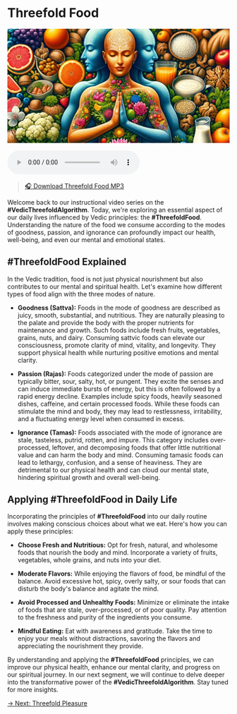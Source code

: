 # Threefold Food

![Threefold Food](../img/ins-threefold-food.png)

<audio src="https://indra.team/audio/indra/threefold-food.mp3" controls></audio>

> [🎧 Download Threefold Food MP3](https://indra.team/audio/indra/threefold-fppd.mp3)

Welcome back to our instructional video series on the **#VedicThreefoldAlgorithm**. Today, we're exploring an essential aspect of our daily lives influenced by Vedic principles: the **#ThreefoldFood**. Understanding the nature of the food we consume according to the modes of goodness, passion, and ignorance can profoundly impact our health, well-being, and even our mental and emotional states.

## #ThreefoldFood Explained

In the Vedic tradition, food is not just physical nourishment but also contributes to our mental and spiritual health. Let's examine how different types of food align with the three modes of nature.

- **Goodness (Sattva):** Foods in the mode of goodness are described as juicy, smooth, substantial, and nutritious. They are naturally pleasing to the palate and provide the body with the proper nutrients for maintenance and growth. Such foods include fresh fruits, vegetables, grains, nuts, and dairy. Consuming sattvic foods can elevate our consciousness, promote clarity of mind, vitality, and longevity. They support physical health while nurturing positive emotions and mental clarity.

- **Passion (Rajas):** Foods categorized under the mode of passion are typically bitter, sour, salty, hot, or pungent. They excite the senses and can induce immediate bursts of energy, but this is often followed by a rapid energy decline. Examples include spicy foods, heavily seasoned dishes, caffeine, and certain processed foods. While these foods can stimulate the mind and body, they may lead to restlessness, irritability, and a fluctuating energy level when consumed in excess.

- **Ignorance (Tamas):** Foods associated with the mode of ignorance are stale, tasteless, putrid, rotten, and impure. This category includes over-processed, leftover, and decomposing foods that offer little nutritional value and can harm the body and mind. Consuming tamasic foods can lead to lethargy, confusion, and a sense of heaviness. They are detrimental to our physical health and can cloud our mental state, hindering spiritual growth and overall well-being.

## Applying #ThreefoldFood in Daily Life

Incorporating the principles of **#ThreefoldFood** into our daily routine involves making conscious choices about what we eat. Here's how you can apply these principles:

- **Choose Fresh and Nutritious:** Opt for fresh, natural, and wholesome foods that nourish the body and mind. Incorporate a variety of fruits, vegetables, whole grains, and nuts into your diet.

- **Moderate Flavors:** While enjoying the flavors of food, be mindful of the balance. Avoid excessive hot, spicy, overly salty, or sour foods that can disturb the body's balance and agitate the mind.

- **Avoid Processed and Unhealthy Foods:** Minimize or eliminate the intake of foods that are stale, over-processed, or of poor quality. Pay attention to the freshness and purity of the ingredients you consume.

- **Mindful Eating:** Eat with awareness and gratitude. Take the time to enjoy your meals without distractions, savoring the flavors and appreciating the nourishment they provide.

By understanding and applying the **#ThreefoldFood** principles, we can improve our physical health, enhance our mental clarity, and progress on our spiritual journey. In our next segment, we will continue to delve deeper into the transformative power of the **#VedicThreefoldAlgorithm**. Stay tuned for more insights.

[→ Next: Threefold Pleasure](threefold-pleasure.md)
